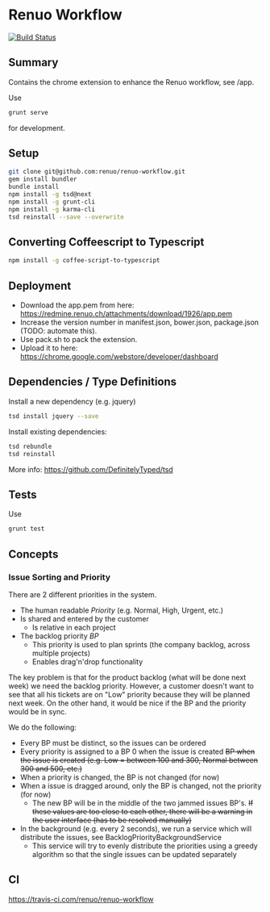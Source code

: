 # Renuo Workflow

[![Build Status](https://travis-ci.com/renuo/renuo-workflow.svg?token=rj5SdAuqYuCspU2b6g4m)](https://travis-ci.com/renuo/renuo-workflow)

## Summary

Contains the chrome extension to enhance the Renuo workflow, see /app.

Use

```sh
grunt serve
```

for development.

## Setup

```sh
git clone git@github.com:renuo/renuo-workflow.git
gem install bundler
bundle install
npm install -g tsd@next
npm install -g grunt-cli
npm install -g karma-cli
tsd reinstall --save --overwrite
```

## Converting Coffeescript to Typescript

```sh
npm install -g coffee-script-to-typescript
```

## Deployment

* Download the app.pem from here: https://redmine.renuo.ch/attachments/download/1926/app.pem
* Increase the version number in manifest.json, bower.json, package.json (TODO: automate this).
* Use pack.sh to pack the extension.
* Upload it to here: https://chrome.google.com/webstore/developer/dashboard

## Dependencies / Type Definitions

Install a new dependency (e.g. jquery)

```sh
tsd install jquery --save
```

Install existing dependencies:

```sh
tsd rebundle
tsd reinstall
```

More info: https://github.com/DefinitelyTyped/tsd

## Tests

Use

```sh
grunt test
```

## Concepts

### Issue Sorting and Priority

There are 2 different priorities in the system.

* The human readable *Priority* (e.g. Normal, High, Urgent, etc.)
* Is shared and entered by the customer
  * Is relative in each project
* The backlog priority *BP* 
  * This priority is used to plan sprints (the company backlog, across multiple projects)
  * Enables drag'n'drop functionality

The key problem is that for the product backlog (what will be done next week) we need the backlog priority.
However, a customer doesn't want to see that all his tickets are on "Low" priority because they will be planned next
week. On the other hand, it would be nice if the BP and the priority would be in sync.

We do the following:

* Every BP must be distinct, so the issues can be ordered
* Every priority is assigned to a BP 0 when the issue is created ~~BP when the issue is created (e.g. Low = between 100 and 300, Normal between 300 and 500, etc.)~~
* When a priority is changed, the BP is not changed (for now)
* When a issue is dragged around, only the BP is changed, not the priority (for now)
  * The new BP will be in the middle of the two jammed issues BP's. ~~If these values are too close to each other, there
  will be a warning in the user interface (has to be resolved manually)~~
* In the background (e.g. every 2 seconds), we run a service which will distribute the issues, see
BacklogPriorityBackgroundService
  * This service will try to evenly distribute the priorities using a greedy algorithm so that the single issues can be
  updated separately

## CI

https://travis-ci.com/renuo/renuo-workflow

